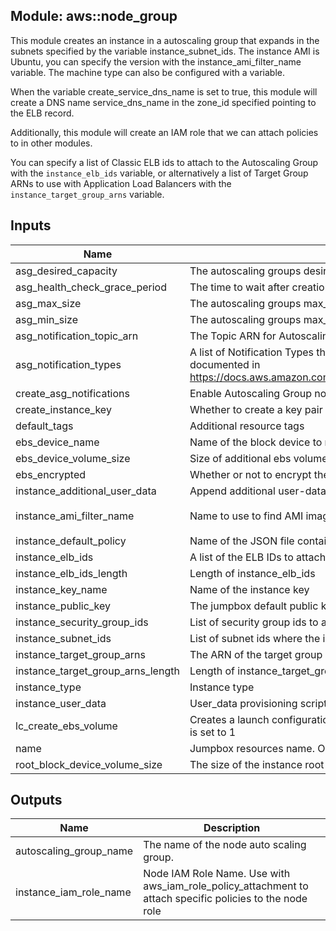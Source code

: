 ## Module: aws::node_group

This module creates an instance in a autoscaling group that expands
in the subnets specified by the variable instance_subnet_ids. The instance
AMI is Ubuntu, you can specify the version with the instance_ami_filter_name
variable. The machine type can also be configured with a variable.

When the variable create_service_dns_name is set to true, this module
will create a DNS name service_dns_name in the zone_id specified pointing
to the ELB record.

Additionally, this module will create an IAM role that we can attach
policies to in other modules.

You can specify a list of Classic ELB ids to attach to the Autoscaling Group
with the `instance_elb_ids` variable, or alternatively a list of Target Group ARNs
to use with Application Load Balancers with the `instance_target_group_arns` variable.

## Inputs

| Name | Description | Type | Default | Required |
|------|-------------|:----:|:-----:|:-----:|
| asg\_desired\_capacity | The autoscaling groups desired capacity | string | `"1"` | no |
| asg\_health\_check\_grace\_period | The time to wait after creation before checking the status of the instance | string | `"60"` | no |
| asg\_max\_size | The autoscaling groups max\_size | string | `"1"` | no |
| asg\_min\_size | The autoscaling groups max\_size | string | `"1"` | no |
| asg\_notification\_topic\_arn | The Topic ARN for Autoscaling Group notifications to be sent to | string | `""` | no |
| asg\_notification\_types | A list of Notification Types that trigger Autoscaling Group notifications. Acceptable values are documented in https://docs.aws.amazon.com/AutoScaling/latest/APIReference/API\_NotificationConfiguration.html | list | `<list>` | no |
| create\_asg\_notifications | Enable Autoscaling Group notifications | string | `"true"` | no |
| create\_instance\_key | Whether to create a key pair for the instance launch configuration | string | `"false"` | no |
| default\_tags | Additional resource tags | map | `<map>` | no |
| ebs\_device\_name | Name of the block device to mount on the instance, e.g. xvdf | string | `"xvdf"` | no |
| ebs\_device\_volume\_size | Size of additional ebs volume in GB | string | `"20"` | no |
| ebs\_encrypted | Whether or not to encrypt the ebs volume | string | `"false"` | no |
| instance\_additional\_user\_data | Append additional user-data script | string | `""` | no |
| instance\_ami\_filter\_name | Name to use to find AMI images for the instance | string | `"ubuntu/images/hvm-ssd/ubuntu-trusty-14.04-amd64-server-*"` | no |
| instance\_default\_policy | Name of the JSON file containing the default IAM role policy for the instance | string | `"default_policy.json"` | no |
| instance\_elb\_ids | A list of the ELB IDs to attach this ASG to | list | `<list>` | no |
| instance\_elb\_ids\_length | Length of instance\_elb\_ids | string | `"0"` | no |
| instance\_key\_name | Name of the instance key | string | `"govuk-infra"` | no |
| instance\_public\_key | The jumpbox default public key material | string | `""` | no |
| instance\_security\_group\_ids | List of security group ids to attach to the ASG | list | n/a | yes |
| instance\_subnet\_ids | List of subnet ids where the instance can be deployed | list | n/a | yes |
| instance\_target\_group\_arns | The ARN of the target group with which to register targets. | list | `<list>` | no |
| instance\_target\_group\_arns\_length | Length of instance\_target\_group\_arns | string | `"0"` | no |
| instance\_type | Instance type | string | `"t2.micro"` | no |
| instance\_user\_data | User\_data provisioning script \(default user\_data.sh in module directory\) | string | `"user_data.sh"` | no |
| lc\_create\_ebs\_volume | Creates a launch configuration which will add an additional ebs volume to the instance if this value is set to 1 | string | `"0"` | no |
| name | Jumpbox resources name. Only alphanumeric characters and hyphens allowed | string | n/a | yes |
| root\_block\_device\_volume\_size | The size of the instance root volume in gigabytes | string | `"20"` | no |

## Outputs

| Name | Description |
|------|-------------|
| autoscaling\_group\_name | The name of the node auto scaling group. |
| instance\_iam\_role\_name | Node IAM Role Name. Use with aws\_iam\_role\_policy\_attachment to attach specific policies to the node role |

